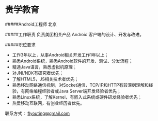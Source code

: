 贵学教育
======================

#####Android工程师 北京

#####工作职责
负责美团相关产品 Android 客户端的设计、开发与改进。

#####职位要求
* 工作3年以上，从事Android相关开发工作1年以上；
* 熟悉Android系统，熟悉Android软件的开发、测试、分发流程；
* 精通Java语言，熟悉虚拟机原理；
* 对JNI/NDK有研究者优先；
* 了解HTML5，JS相关技术者优先；
* 熟悉移动网络通信机制，对Socket通信，TCP/IP和HTTP有较深刻理解和经验，有网络编程经验者或Java Server端开发经验者优先；
* 熟悉Linux系统，了解Kernel，有嵌入式系统或硬件研发经验者优先；
* 热爱移动互联网，有创业经历者优先。



联系方式：  flyouting@gmail.com

